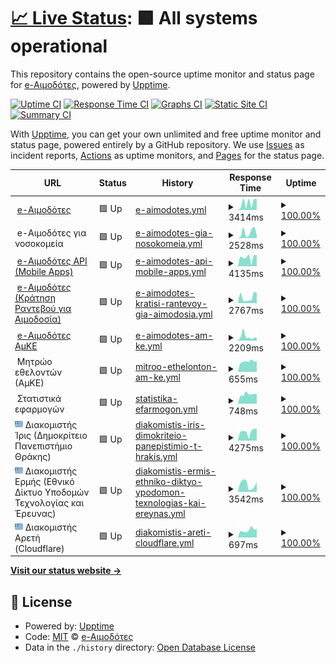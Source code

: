 # [📈 Live Status](https://status.aimodotes.org): <!--live status--> **🟩 All systems operational**

This repository contains the open-source uptime monitor and status page for [e-Αιμοδότες](https://e-aimodotes.gr/), powered by [Upptime](https://github.com/upptime/upptime).

[![Uptime CI](https://github.com/eAimodotes/aimodotes-status/workflows/Uptime%20CI/badge.svg)](https://github.com/eAimodotes/aimodotes-status/actions?query=workflow%3A%22Uptime+CI%22)
[![Response Time CI](https://github.com/eAimodotes/aimodotes-status/workflows/Response%20Time%20CI/badge.svg)](https://github.com/eAimodotes/aimodotes-status/actions?query=workflow%3A%22Response+Time+CI%22)
[![Graphs CI](https://github.com/eAimodotes/aimodotes-status/workflows/Graphs%20CI/badge.svg)](https://github.com/eAimodotes/aimodotes-status/actions?query=workflow%3A%22Graphs+CI%22)
[![Static Site CI](https://github.com/eAimodotes/aimodotes-status/workflows/Static%20Site%20CI/badge.svg)](https://github.com/eAimodotes/aimodotes-status/actions?query=workflow%3A%22Static+Site+CI%22)
[![Summary CI](https://github.com/eAimodotes/aimodotes-status/workflows/Summary%20CI/badge.svg)](https://github.com/eAimodotes/aimodotes-status/actions?query=workflow%3A%22Summary+CI%22)

With [Upptime](https://upptime.js.org), you can get your own unlimited and free uptime monitor and status page, powered entirely by a GitHub repository. We use [Issues](https://github.com/eAimodotes/aimodotes-status/issues) as incident reports, [Actions](https://github.com/eAimodotes/aimodotes-status/actions) as uptime monitors, and [Pages](https://status.aimodotes.org) for the status page.

<!--start: status pages-->
<!-- This summary is generated by Upptime (https://github.com/upptime/upptime) -->
<!-- Do not edit this manually, your changes will be overwritten -->
<!-- prettier-ignore -->
| URL | Status | History | Response Time | Uptime |
| --- | ------ | ------- | ------------- | ------ |
| <img alt="" src="https://icons.duckduckgo.com/ip3/e-aimodotes.gr.ico" height="13"> [e-Αιμοδότες](https://e-aimodotes.gr/) | 🟩 Up | [e-aimodotes.yml](https://github.com/eAimodotes/aimodotes-status/commits/HEAD/history/e-aimodotes.yml) | <details><summary><img alt="Response time graph" src="./graphs/e-aimodotes/response-time-week.png" height="20"> 3414ms</summary><br><a href="https://status.aimodotes.org/history/e-aimodotes"><img alt="Response time 4031" src="https://img.shields.io/endpoint?url=https%3A%2F%2Fraw.githubusercontent.com%2FeAimodotes%2Faimodotes-status%2FHEAD%2Fapi%2Fe-aimodotes%2Fresponse-time.json"></a><br><a href="https://status.aimodotes.org/history/e-aimodotes"><img alt="24-hour response time 5242" src="https://img.shields.io/endpoint?url=https%3A%2F%2Fraw.githubusercontent.com%2FeAimodotes%2Faimodotes-status%2FHEAD%2Fapi%2Fe-aimodotes%2Fresponse-time-day.json"></a><br><a href="https://status.aimodotes.org/history/e-aimodotes"><img alt="7-day response time 3414" src="https://img.shields.io/endpoint?url=https%3A%2F%2Fraw.githubusercontent.com%2FeAimodotes%2Faimodotes-status%2FHEAD%2Fapi%2Fe-aimodotes%2Fresponse-time-week.json"></a><br><a href="https://status.aimodotes.org/history/e-aimodotes"><img alt="30-day response time 3357" src="https://img.shields.io/endpoint?url=https%3A%2F%2Fraw.githubusercontent.com%2FeAimodotes%2Faimodotes-status%2FHEAD%2Fapi%2Fe-aimodotes%2Fresponse-time-month.json"></a><br><a href="https://status.aimodotes.org/history/e-aimodotes"><img alt="1-year response time 4031" src="https://img.shields.io/endpoint?url=https%3A%2F%2Fraw.githubusercontent.com%2FeAimodotes%2Faimodotes-status%2FHEAD%2Fapi%2Fe-aimodotes%2Fresponse-time-year.json"></a></details> | <details><summary><a href="https://status.aimodotes.org/history/e-aimodotes">100.00%</a></summary><a href="https://status.aimodotes.org/history/e-aimodotes"><img alt="All-time uptime 97.74%" src="https://img.shields.io/endpoint?url=https%3A%2F%2Fraw.githubusercontent.com%2FeAimodotes%2Faimodotes-status%2FHEAD%2Fapi%2Fe-aimodotes%2Fuptime.json"></a><br><a href="https://status.aimodotes.org/history/e-aimodotes"><img alt="24-hour uptime 100.00%" src="https://img.shields.io/endpoint?url=https%3A%2F%2Fraw.githubusercontent.com%2FeAimodotes%2Faimodotes-status%2FHEAD%2Fapi%2Fe-aimodotes%2Fuptime-day.json"></a><br><a href="https://status.aimodotes.org/history/e-aimodotes"><img alt="7-day uptime 100.00%" src="https://img.shields.io/endpoint?url=https%3A%2F%2Fraw.githubusercontent.com%2FeAimodotes%2Faimodotes-status%2FHEAD%2Fapi%2Fe-aimodotes%2Fuptime-week.json"></a><br><a href="https://status.aimodotes.org/history/e-aimodotes"><img alt="30-day uptime 91.40%" src="https://img.shields.io/endpoint?url=https%3A%2F%2Fraw.githubusercontent.com%2FeAimodotes%2Faimodotes-status%2FHEAD%2Fapi%2Fe-aimodotes%2Fuptime-month.json"></a><br><a href="https://status.aimodotes.org/history/e-aimodotes"><img alt="1-year uptime 97.74%" src="https://img.shields.io/endpoint?url=https%3A%2F%2Fraw.githubusercontent.com%2FeAimodotes%2Faimodotes-status%2FHEAD%2Fapi%2Fe-aimodotes%2Fuptime-year.json"></a></details>
| <img alt="" src="https://icons.duckduckgo.com/ip3/null.ico" height="13"> e-Αιμοδότες για νοσοκομεία | 🟩 Up | [e-aimodotes-gia-nosokomeia.yml](https://github.com/eAimodotes/aimodotes-status/commits/HEAD/history/e-aimodotes-gia-nosokomeia.yml) | <details><summary><img alt="Response time graph" src="./graphs/e-aimodotes-gia-nosokomeia/response-time-week.png" height="20"> 2528ms</summary><br><a href="https://status.aimodotes.org/history/e-aimodotes-gia-nosokomeia"><img alt="Response time 3681" src="https://img.shields.io/endpoint?url=https%3A%2F%2Fraw.githubusercontent.com%2FeAimodotes%2Faimodotes-status%2FHEAD%2Fapi%2Fe-aimodotes-gia-nosokomeia%2Fresponse-time.json"></a><br><a href="https://status.aimodotes.org/history/e-aimodotes-gia-nosokomeia"><img alt="24-hour response time 1030" src="https://img.shields.io/endpoint?url=https%3A%2F%2Fraw.githubusercontent.com%2FeAimodotes%2Faimodotes-status%2FHEAD%2Fapi%2Fe-aimodotes-gia-nosokomeia%2Fresponse-time-day.json"></a><br><a href="https://status.aimodotes.org/history/e-aimodotes-gia-nosokomeia"><img alt="7-day response time 2528" src="https://img.shields.io/endpoint?url=https%3A%2F%2Fraw.githubusercontent.com%2FeAimodotes%2Faimodotes-status%2FHEAD%2Fapi%2Fe-aimodotes-gia-nosokomeia%2Fresponse-time-week.json"></a><br><a href="https://status.aimodotes.org/history/e-aimodotes-gia-nosokomeia"><img alt="30-day response time 3181" src="https://img.shields.io/endpoint?url=https%3A%2F%2Fraw.githubusercontent.com%2FeAimodotes%2Faimodotes-status%2FHEAD%2Fapi%2Fe-aimodotes-gia-nosokomeia%2Fresponse-time-month.json"></a><br><a href="https://status.aimodotes.org/history/e-aimodotes-gia-nosokomeia"><img alt="1-year response time 3681" src="https://img.shields.io/endpoint?url=https%3A%2F%2Fraw.githubusercontent.com%2FeAimodotes%2Faimodotes-status%2FHEAD%2Fapi%2Fe-aimodotes-gia-nosokomeia%2Fresponse-time-year.json"></a></details> | <details><summary><a href="https://status.aimodotes.org/history/e-aimodotes-gia-nosokomeia">100.00%</a></summary><a href="https://status.aimodotes.org/history/e-aimodotes-gia-nosokomeia"><img alt="All-time uptime 97.74%" src="https://img.shields.io/endpoint?url=https%3A%2F%2Fraw.githubusercontent.com%2FeAimodotes%2Faimodotes-status%2FHEAD%2Fapi%2Fe-aimodotes-gia-nosokomeia%2Fuptime.json"></a><br><a href="https://status.aimodotes.org/history/e-aimodotes-gia-nosokomeia"><img alt="24-hour uptime 100.00%" src="https://img.shields.io/endpoint?url=https%3A%2F%2Fraw.githubusercontent.com%2FeAimodotes%2Faimodotes-status%2FHEAD%2Fapi%2Fe-aimodotes-gia-nosokomeia%2Fuptime-day.json"></a><br><a href="https://status.aimodotes.org/history/e-aimodotes-gia-nosokomeia"><img alt="7-day uptime 100.00%" src="https://img.shields.io/endpoint?url=https%3A%2F%2Fraw.githubusercontent.com%2FeAimodotes%2Faimodotes-status%2FHEAD%2Fapi%2Fe-aimodotes-gia-nosokomeia%2Fuptime-week.json"></a><br><a href="https://status.aimodotes.org/history/e-aimodotes-gia-nosokomeia"><img alt="30-day uptime 91.40%" src="https://img.shields.io/endpoint?url=https%3A%2F%2Fraw.githubusercontent.com%2FeAimodotes%2Faimodotes-status%2FHEAD%2Fapi%2Fe-aimodotes-gia-nosokomeia%2Fuptime-month.json"></a><br><a href="https://status.aimodotes.org/history/e-aimodotes-gia-nosokomeia"><img alt="1-year uptime 97.74%" src="https://img.shields.io/endpoint?url=https%3A%2F%2Fraw.githubusercontent.com%2FeAimodotes%2Faimodotes-status%2FHEAD%2Fapi%2Fe-aimodotes-gia-nosokomeia%2Fuptime-year.json"></a></details>
| <img alt="" src="https://icons.duckduckgo.com/ip3/api.e-aimodotes.gr.ico" height="13"> [e-Αιμοδότες API (Mobile Apps)](https://api.e-aimodotes.gr/metrics/uptime/) | 🟩 Up | [e-aimodotes-api-mobile-apps.yml](https://github.com/eAimodotes/aimodotes-status/commits/HEAD/history/e-aimodotes-api-mobile-apps.yml) | <details><summary><img alt="Response time graph" src="./graphs/e-aimodotes-api-mobile-apps/response-time-week.png" height="20"> 4135ms</summary><br><a href="https://status.aimodotes.org/history/e-aimodotes-api-mobile-apps"><img alt="Response time 3589" src="https://img.shields.io/endpoint?url=https%3A%2F%2Fraw.githubusercontent.com%2FeAimodotes%2Faimodotes-status%2FHEAD%2Fapi%2Fe-aimodotes-api-mobile-apps%2Fresponse-time.json"></a><br><a href="https://status.aimodotes.org/history/e-aimodotes-api-mobile-apps"><img alt="24-hour response time 5070" src="https://img.shields.io/endpoint?url=https%3A%2F%2Fraw.githubusercontent.com%2FeAimodotes%2Faimodotes-status%2FHEAD%2Fapi%2Fe-aimodotes-api-mobile-apps%2Fresponse-time-day.json"></a><br><a href="https://status.aimodotes.org/history/e-aimodotes-api-mobile-apps"><img alt="7-day response time 4135" src="https://img.shields.io/endpoint?url=https%3A%2F%2Fraw.githubusercontent.com%2FeAimodotes%2Faimodotes-status%2FHEAD%2Fapi%2Fe-aimodotes-api-mobile-apps%2Fresponse-time-week.json"></a><br><a href="https://status.aimodotes.org/history/e-aimodotes-api-mobile-apps"><img alt="30-day response time 3866" src="https://img.shields.io/endpoint?url=https%3A%2F%2Fraw.githubusercontent.com%2FeAimodotes%2Faimodotes-status%2FHEAD%2Fapi%2Fe-aimodotes-api-mobile-apps%2Fresponse-time-month.json"></a><br><a href="https://status.aimodotes.org/history/e-aimodotes-api-mobile-apps"><img alt="1-year response time 3589" src="https://img.shields.io/endpoint?url=https%3A%2F%2Fraw.githubusercontent.com%2FeAimodotes%2Faimodotes-status%2FHEAD%2Fapi%2Fe-aimodotes-api-mobile-apps%2Fresponse-time-year.json"></a></details> | <details><summary><a href="https://status.aimodotes.org/history/e-aimodotes-api-mobile-apps">100.00%</a></summary><a href="https://status.aimodotes.org/history/e-aimodotes-api-mobile-apps"><img alt="All-time uptime 97.74%" src="https://img.shields.io/endpoint?url=https%3A%2F%2Fraw.githubusercontent.com%2FeAimodotes%2Faimodotes-status%2FHEAD%2Fapi%2Fe-aimodotes-api-mobile-apps%2Fuptime.json"></a><br><a href="https://status.aimodotes.org/history/e-aimodotes-api-mobile-apps"><img alt="24-hour uptime 100.00%" src="https://img.shields.io/endpoint?url=https%3A%2F%2Fraw.githubusercontent.com%2FeAimodotes%2Faimodotes-status%2FHEAD%2Fapi%2Fe-aimodotes-api-mobile-apps%2Fuptime-day.json"></a><br><a href="https://status.aimodotes.org/history/e-aimodotes-api-mobile-apps"><img alt="7-day uptime 100.00%" src="https://img.shields.io/endpoint?url=https%3A%2F%2Fraw.githubusercontent.com%2FeAimodotes%2Faimodotes-status%2FHEAD%2Fapi%2Fe-aimodotes-api-mobile-apps%2Fuptime-week.json"></a><br><a href="https://status.aimodotes.org/history/e-aimodotes-api-mobile-apps"><img alt="30-day uptime 91.40%" src="https://img.shields.io/endpoint?url=https%3A%2F%2Fraw.githubusercontent.com%2FeAimodotes%2Faimodotes-status%2FHEAD%2Fapi%2Fe-aimodotes-api-mobile-apps%2Fuptime-month.json"></a><br><a href="https://status.aimodotes.org/history/e-aimodotes-api-mobile-apps"><img alt="1-year uptime 97.74%" src="https://img.shields.io/endpoint?url=https%3A%2F%2Fraw.githubusercontent.com%2FeAimodotes%2Faimodotes-status%2FHEAD%2Fapi%2Fe-aimodotes-api-mobile-apps%2Fuptime-year.json"></a></details>
| <img alt="" src="https://icons.duckduckgo.com/ip3/bookings.e-aimodotes.gr.ico" height="13"> [e-Αιμοδότες (Κράτηση Ραντεβού για Αιμοδοσία)](https://bookings.e-aimodotes.gr/) | 🟩 Up | [e-aimodotes-kratisi-rantevoy-gia-aimodosia.yml](https://github.com/eAimodotes/aimodotes-status/commits/HEAD/history/e-aimodotes-kratisi-rantevoy-gia-aimodosia.yml) | <details><summary><img alt="Response time graph" src="./graphs/e-aimodotes-kratisi-rantevoy-gia-aimodosia/response-time-week.png" height="20"> 2767ms</summary><br><a href="https://status.aimodotes.org/history/e-aimodotes-kratisi-rantevoy-gia-aimodosia"><img alt="Response time 3852" src="https://img.shields.io/endpoint?url=https%3A%2F%2Fraw.githubusercontent.com%2FeAimodotes%2Faimodotes-status%2FHEAD%2Fapi%2Fe-aimodotes-kratisi-rantevoy-gia-aimodosia%2Fresponse-time.json"></a><br><a href="https://status.aimodotes.org/history/e-aimodotes-kratisi-rantevoy-gia-aimodosia"><img alt="24-hour response time 4732" src="https://img.shields.io/endpoint?url=https%3A%2F%2Fraw.githubusercontent.com%2FeAimodotes%2Faimodotes-status%2FHEAD%2Fapi%2Fe-aimodotes-kratisi-rantevoy-gia-aimodosia%2Fresponse-time-day.json"></a><br><a href="https://status.aimodotes.org/history/e-aimodotes-kratisi-rantevoy-gia-aimodosia"><img alt="7-day response time 2767" src="https://img.shields.io/endpoint?url=https%3A%2F%2Fraw.githubusercontent.com%2FeAimodotes%2Faimodotes-status%2FHEAD%2Fapi%2Fe-aimodotes-kratisi-rantevoy-gia-aimodosia%2Fresponse-time-week.json"></a><br><a href="https://status.aimodotes.org/history/e-aimodotes-kratisi-rantevoy-gia-aimodosia"><img alt="30-day response time 3322" src="https://img.shields.io/endpoint?url=https%3A%2F%2Fraw.githubusercontent.com%2FeAimodotes%2Faimodotes-status%2FHEAD%2Fapi%2Fe-aimodotes-kratisi-rantevoy-gia-aimodosia%2Fresponse-time-month.json"></a><br><a href="https://status.aimodotes.org/history/e-aimodotes-kratisi-rantevoy-gia-aimodosia"><img alt="1-year response time 3852" src="https://img.shields.io/endpoint?url=https%3A%2F%2Fraw.githubusercontent.com%2FeAimodotes%2Faimodotes-status%2FHEAD%2Fapi%2Fe-aimodotes-kratisi-rantevoy-gia-aimodosia%2Fresponse-time-year.json"></a></details> | <details><summary><a href="https://status.aimodotes.org/history/e-aimodotes-kratisi-rantevoy-gia-aimodosia">100.00%</a></summary><a href="https://status.aimodotes.org/history/e-aimodotes-kratisi-rantevoy-gia-aimodosia"><img alt="All-time uptime 91.51%" src="https://img.shields.io/endpoint?url=https%3A%2F%2Fraw.githubusercontent.com%2FeAimodotes%2Faimodotes-status%2FHEAD%2Fapi%2Fe-aimodotes-kratisi-rantevoy-gia-aimodosia%2Fuptime.json"></a><br><a href="https://status.aimodotes.org/history/e-aimodotes-kratisi-rantevoy-gia-aimodosia"><img alt="24-hour uptime 100.00%" src="https://img.shields.io/endpoint?url=https%3A%2F%2Fraw.githubusercontent.com%2FeAimodotes%2Faimodotes-status%2FHEAD%2Fapi%2Fe-aimodotes-kratisi-rantevoy-gia-aimodosia%2Fuptime-day.json"></a><br><a href="https://status.aimodotes.org/history/e-aimodotes-kratisi-rantevoy-gia-aimodosia"><img alt="7-day uptime 100.00%" src="https://img.shields.io/endpoint?url=https%3A%2F%2Fraw.githubusercontent.com%2FeAimodotes%2Faimodotes-status%2FHEAD%2Fapi%2Fe-aimodotes-kratisi-rantevoy-gia-aimodosia%2Fuptime-week.json"></a><br><a href="https://status.aimodotes.org/history/e-aimodotes-kratisi-rantevoy-gia-aimodosia"><img alt="30-day uptime 67.73%" src="https://img.shields.io/endpoint?url=https%3A%2F%2Fraw.githubusercontent.com%2FeAimodotes%2Faimodotes-status%2FHEAD%2Fapi%2Fe-aimodotes-kratisi-rantevoy-gia-aimodosia%2Fuptime-month.json"></a><br><a href="https://status.aimodotes.org/history/e-aimodotes-kratisi-rantevoy-gia-aimodosia"><img alt="1-year uptime 91.51%" src="https://img.shields.io/endpoint?url=https%3A%2F%2Fraw.githubusercontent.com%2FeAimodotes%2Faimodotes-status%2FHEAD%2Fapi%2Fe-aimodotes-kratisi-rantevoy-gia-aimodosia%2Fuptime-year.json"></a></details>
| <img alt="" src="https://icons.duckduckgo.com/ip3/aimodotes.org.ico" height="13"> [e-Αιμοδότες ΑμΚΕ](https://aimodotes.org/) | 🟩 Up | [e-aimodotes-am-ke.yml](https://github.com/eAimodotes/aimodotes-status/commits/HEAD/history/e-aimodotes-am-ke.yml) | <details><summary><img alt="Response time graph" src="./graphs/e-aimodotes-am-ke/response-time-week.png" height="20"> 2209ms</summary><br><a href="https://status.aimodotes.org/history/e-aimodotes-am-ke"><img alt="Response time 1488" src="https://img.shields.io/endpoint?url=https%3A%2F%2Fraw.githubusercontent.com%2FeAimodotes%2Faimodotes-status%2FHEAD%2Fapi%2Fe-aimodotes-am-ke%2Fresponse-time.json"></a><br><a href="https://status.aimodotes.org/history/e-aimodotes-am-ke"><img alt="24-hour response time 1644" src="https://img.shields.io/endpoint?url=https%3A%2F%2Fraw.githubusercontent.com%2FeAimodotes%2Faimodotes-status%2FHEAD%2Fapi%2Fe-aimodotes-am-ke%2Fresponse-time-day.json"></a><br><a href="https://status.aimodotes.org/history/e-aimodotes-am-ke"><img alt="7-day response time 2209" src="https://img.shields.io/endpoint?url=https%3A%2F%2Fraw.githubusercontent.com%2FeAimodotes%2Faimodotes-status%2FHEAD%2Fapi%2Fe-aimodotes-am-ke%2Fresponse-time-week.json"></a><br><a href="https://status.aimodotes.org/history/e-aimodotes-am-ke"><img alt="30-day response time 1685" src="https://img.shields.io/endpoint?url=https%3A%2F%2Fraw.githubusercontent.com%2FeAimodotes%2Faimodotes-status%2FHEAD%2Fapi%2Fe-aimodotes-am-ke%2Fresponse-time-month.json"></a><br><a href="https://status.aimodotes.org/history/e-aimodotes-am-ke"><img alt="1-year response time 1488" src="https://img.shields.io/endpoint?url=https%3A%2F%2Fraw.githubusercontent.com%2FeAimodotes%2Faimodotes-status%2FHEAD%2Fapi%2Fe-aimodotes-am-ke%2Fresponse-time-year.json"></a></details> | <details><summary><a href="https://status.aimodotes.org/history/e-aimodotes-am-ke">100.00%</a></summary><a href="https://status.aimodotes.org/history/e-aimodotes-am-ke"><img alt="All-time uptime 100.00%" src="https://img.shields.io/endpoint?url=https%3A%2F%2Fraw.githubusercontent.com%2FeAimodotes%2Faimodotes-status%2FHEAD%2Fapi%2Fe-aimodotes-am-ke%2Fuptime.json"></a><br><a href="https://status.aimodotes.org/history/e-aimodotes-am-ke"><img alt="24-hour uptime 100.00%" src="https://img.shields.io/endpoint?url=https%3A%2F%2Fraw.githubusercontent.com%2FeAimodotes%2Faimodotes-status%2FHEAD%2Fapi%2Fe-aimodotes-am-ke%2Fuptime-day.json"></a><br><a href="https://status.aimodotes.org/history/e-aimodotes-am-ke"><img alt="7-day uptime 100.00%" src="https://img.shields.io/endpoint?url=https%3A%2F%2Fraw.githubusercontent.com%2FeAimodotes%2Faimodotes-status%2FHEAD%2Fapi%2Fe-aimodotes-am-ke%2Fuptime-week.json"></a><br><a href="https://status.aimodotes.org/history/e-aimodotes-am-ke"><img alt="30-day uptime 100.00%" src="https://img.shields.io/endpoint?url=https%3A%2F%2Fraw.githubusercontent.com%2FeAimodotes%2Faimodotes-status%2FHEAD%2Fapi%2Fe-aimodotes-am-ke%2Fuptime-month.json"></a><br><a href="https://status.aimodotes.org/history/e-aimodotes-am-ke"><img alt="1-year uptime 100.00%" src="https://img.shields.io/endpoint?url=https%3A%2F%2Fraw.githubusercontent.com%2FeAimodotes%2Faimodotes-status%2FHEAD%2Fapi%2Fe-aimodotes-am-ke%2Fuptime-year.json"></a></details>
| <img alt="" src="https://icons.duckduckgo.com/ip3/null.ico" height="13"> Μητρώο εθελοντών (ΑμΚΕ) | 🟩 Up | [mitroo-ethelonton-am-ke.yml](https://github.com/eAimodotes/aimodotes-status/commits/HEAD/history/mitroo-ethelonton-am-ke.yml) | <details><summary><img alt="Response time graph" src="./graphs/mitroo-ethelonton-am-ke/response-time-week.png" height="20"> 655ms</summary><br><a href="https://status.aimodotes.org/history/mitroo-ethelonton-am-ke"><img alt="Response time 685" src="https://img.shields.io/endpoint?url=https%3A%2F%2Fraw.githubusercontent.com%2FeAimodotes%2Faimodotes-status%2FHEAD%2Fapi%2Fmitroo-ethelonton-am-ke%2Fresponse-time.json"></a><br><a href="https://status.aimodotes.org/history/mitroo-ethelonton-am-ke"><img alt="24-hour response time 662" src="https://img.shields.io/endpoint?url=https%3A%2F%2Fraw.githubusercontent.com%2FeAimodotes%2Faimodotes-status%2FHEAD%2Fapi%2Fmitroo-ethelonton-am-ke%2Fresponse-time-day.json"></a><br><a href="https://status.aimodotes.org/history/mitroo-ethelonton-am-ke"><img alt="7-day response time 655" src="https://img.shields.io/endpoint?url=https%3A%2F%2Fraw.githubusercontent.com%2FeAimodotes%2Faimodotes-status%2FHEAD%2Fapi%2Fmitroo-ethelonton-am-ke%2Fresponse-time-week.json"></a><br><a href="https://status.aimodotes.org/history/mitroo-ethelonton-am-ke"><img alt="30-day response time 634" src="https://img.shields.io/endpoint?url=https%3A%2F%2Fraw.githubusercontent.com%2FeAimodotes%2Faimodotes-status%2FHEAD%2Fapi%2Fmitroo-ethelonton-am-ke%2Fresponse-time-month.json"></a><br><a href="https://status.aimodotes.org/history/mitroo-ethelonton-am-ke"><img alt="1-year response time 685" src="https://img.shields.io/endpoint?url=https%3A%2F%2Fraw.githubusercontent.com%2FeAimodotes%2Faimodotes-status%2FHEAD%2Fapi%2Fmitroo-ethelonton-am-ke%2Fresponse-time-year.json"></a></details> | <details><summary><a href="https://status.aimodotes.org/history/mitroo-ethelonton-am-ke">100.00%</a></summary><a href="https://status.aimodotes.org/history/mitroo-ethelonton-am-ke"><img alt="All-time uptime 100.00%" src="https://img.shields.io/endpoint?url=https%3A%2F%2Fraw.githubusercontent.com%2FeAimodotes%2Faimodotes-status%2FHEAD%2Fapi%2Fmitroo-ethelonton-am-ke%2Fuptime.json"></a><br><a href="https://status.aimodotes.org/history/mitroo-ethelonton-am-ke"><img alt="24-hour uptime 100.00%" src="https://img.shields.io/endpoint?url=https%3A%2F%2Fraw.githubusercontent.com%2FeAimodotes%2Faimodotes-status%2FHEAD%2Fapi%2Fmitroo-ethelonton-am-ke%2Fuptime-day.json"></a><br><a href="https://status.aimodotes.org/history/mitroo-ethelonton-am-ke"><img alt="7-day uptime 100.00%" src="https://img.shields.io/endpoint?url=https%3A%2F%2Fraw.githubusercontent.com%2FeAimodotes%2Faimodotes-status%2FHEAD%2Fapi%2Fmitroo-ethelonton-am-ke%2Fuptime-week.json"></a><br><a href="https://status.aimodotes.org/history/mitroo-ethelonton-am-ke"><img alt="30-day uptime 100.00%" src="https://img.shields.io/endpoint?url=https%3A%2F%2Fraw.githubusercontent.com%2FeAimodotes%2Faimodotes-status%2FHEAD%2Fapi%2Fmitroo-ethelonton-am-ke%2Fuptime-month.json"></a><br><a href="https://status.aimodotes.org/history/mitroo-ethelonton-am-ke"><img alt="1-year uptime 100.00%" src="https://img.shields.io/endpoint?url=https%3A%2F%2Fraw.githubusercontent.com%2FeAimodotes%2Faimodotes-status%2FHEAD%2Fapi%2Fmitroo-ethelonton-am-ke%2Fuptime-year.json"></a></details>
| <img alt="" src="https://icons.duckduckgo.com/ip3/null.ico" height="13"> Στατιστικά εφαρμογών | 🟩 Up | [statistika-efarmogon.yml](https://github.com/eAimodotes/aimodotes-status/commits/HEAD/history/statistika-efarmogon.yml) | <details><summary><img alt="Response time graph" src="./graphs/statistika-efarmogon/response-time-week.png" height="20"> 748ms</summary><br><a href="https://status.aimodotes.org/history/statistika-efarmogon"><img alt="Response time 836" src="https://img.shields.io/endpoint?url=https%3A%2F%2Fraw.githubusercontent.com%2FeAimodotes%2Faimodotes-status%2FHEAD%2Fapi%2Fstatistika-efarmogon%2Fresponse-time.json"></a><br><a href="https://status.aimodotes.org/history/statistika-efarmogon"><img alt="24-hour response time 783" src="https://img.shields.io/endpoint?url=https%3A%2F%2Fraw.githubusercontent.com%2FeAimodotes%2Faimodotes-status%2FHEAD%2Fapi%2Fstatistika-efarmogon%2Fresponse-time-day.json"></a><br><a href="https://status.aimodotes.org/history/statistika-efarmogon"><img alt="7-day response time 748" src="https://img.shields.io/endpoint?url=https%3A%2F%2Fraw.githubusercontent.com%2FeAimodotes%2Faimodotes-status%2FHEAD%2Fapi%2Fstatistika-efarmogon%2Fresponse-time-week.json"></a><br><a href="https://status.aimodotes.org/history/statistika-efarmogon"><img alt="30-day response time 729" src="https://img.shields.io/endpoint?url=https%3A%2F%2Fraw.githubusercontent.com%2FeAimodotes%2Faimodotes-status%2FHEAD%2Fapi%2Fstatistika-efarmogon%2Fresponse-time-month.json"></a><br><a href="https://status.aimodotes.org/history/statistika-efarmogon"><img alt="1-year response time 836" src="https://img.shields.io/endpoint?url=https%3A%2F%2Fraw.githubusercontent.com%2FeAimodotes%2Faimodotes-status%2FHEAD%2Fapi%2Fstatistika-efarmogon%2Fresponse-time-year.json"></a></details> | <details><summary><a href="https://status.aimodotes.org/history/statistika-efarmogon">100.00%</a></summary><a href="https://status.aimodotes.org/history/statistika-efarmogon"><img alt="All-time uptime 100.00%" src="https://img.shields.io/endpoint?url=https%3A%2F%2Fraw.githubusercontent.com%2FeAimodotes%2Faimodotes-status%2FHEAD%2Fapi%2Fstatistika-efarmogon%2Fuptime.json"></a><br><a href="https://status.aimodotes.org/history/statistika-efarmogon"><img alt="24-hour uptime 100.00%" src="https://img.shields.io/endpoint?url=https%3A%2F%2Fraw.githubusercontent.com%2FeAimodotes%2Faimodotes-status%2FHEAD%2Fapi%2Fstatistika-efarmogon%2Fuptime-day.json"></a><br><a href="https://status.aimodotes.org/history/statistika-efarmogon"><img alt="7-day uptime 100.00%" src="https://img.shields.io/endpoint?url=https%3A%2F%2Fraw.githubusercontent.com%2FeAimodotes%2Faimodotes-status%2FHEAD%2Fapi%2Fstatistika-efarmogon%2Fuptime-week.json"></a><br><a href="https://status.aimodotes.org/history/statistika-efarmogon"><img alt="30-day uptime 100.00%" src="https://img.shields.io/endpoint?url=https%3A%2F%2Fraw.githubusercontent.com%2FeAimodotes%2Faimodotes-status%2FHEAD%2Fapi%2Fstatistika-efarmogon%2Fuptime-month.json"></a><br><a href="https://status.aimodotes.org/history/statistika-efarmogon"><img alt="1-year uptime 100.00%" src="https://img.shields.io/endpoint?url=https%3A%2F%2Fraw.githubusercontent.com%2FeAimodotes%2Faimodotes-status%2FHEAD%2Fapi%2Fstatistika-efarmogon%2Fuptime-year.json"></a></details>
| <img alt="" src="https://raw.githubusercontent.com/kreativekorp/vexillo/master/artwork/vexillo/pvb160/gr.png" height="13"> Διακομιστής Ίρις (Δημοκρίτειο Πανεπιστήμιο Θράκης) | 🟩 Up | [diakomistis-iris-dimokriteio-panepistimio-t-hrakis.yml](https://github.com/eAimodotes/aimodotes-status/commits/HEAD/history/diakomistis-iris-dimokriteio-panepistimio-t-hrakis.yml) | <details><summary><img alt="Response time graph" src="./graphs/diakomistis-iris-dimokriteio-panepistimio-t-hrakis/response-time-week.png" height="20"> 4275ms</summary><br><a href="https://status.aimodotes.org/history/diakomistis-iris-dimokriteio-panepistimio-t-hrakis"><img alt="Response time 4013" src="https://img.shields.io/endpoint?url=https%3A%2F%2Fraw.githubusercontent.com%2FeAimodotes%2Faimodotes-status%2FHEAD%2Fapi%2Fdiakomistis-iris-dimokriteio-panepistimio-t-hrakis%2Fresponse-time.json"></a><br><a href="https://status.aimodotes.org/history/diakomistis-iris-dimokriteio-panepistimio-t-hrakis"><img alt="24-hour response time 5536" src="https://img.shields.io/endpoint?url=https%3A%2F%2Fraw.githubusercontent.com%2FeAimodotes%2Faimodotes-status%2FHEAD%2Fapi%2Fdiakomistis-iris-dimokriteio-panepistimio-t-hrakis%2Fresponse-time-day.json"></a><br><a href="https://status.aimodotes.org/history/diakomistis-iris-dimokriteio-panepistimio-t-hrakis"><img alt="7-day response time 4275" src="https://img.shields.io/endpoint?url=https%3A%2F%2Fraw.githubusercontent.com%2FeAimodotes%2Faimodotes-status%2FHEAD%2Fapi%2Fdiakomistis-iris-dimokriteio-panepistimio-t-hrakis%2Fresponse-time-week.json"></a><br><a href="https://status.aimodotes.org/history/diakomistis-iris-dimokriteio-panepistimio-t-hrakis"><img alt="30-day response time 4218" src="https://img.shields.io/endpoint?url=https%3A%2F%2Fraw.githubusercontent.com%2FeAimodotes%2Faimodotes-status%2FHEAD%2Fapi%2Fdiakomistis-iris-dimokriteio-panepistimio-t-hrakis%2Fresponse-time-month.json"></a><br><a href="https://status.aimodotes.org/history/diakomistis-iris-dimokriteio-panepistimio-t-hrakis"><img alt="1-year response time 4013" src="https://img.shields.io/endpoint?url=https%3A%2F%2Fraw.githubusercontent.com%2FeAimodotes%2Faimodotes-status%2FHEAD%2Fapi%2Fdiakomistis-iris-dimokriteio-panepistimio-t-hrakis%2Fresponse-time-year.json"></a></details> | <details><summary><a href="https://status.aimodotes.org/history/diakomistis-iris-dimokriteio-panepistimio-t-hrakis">100.00%</a></summary><a href="https://status.aimodotes.org/history/diakomistis-iris-dimokriteio-panepistimio-t-hrakis"><img alt="All-time uptime 91.51%" src="https://img.shields.io/endpoint?url=https%3A%2F%2Fraw.githubusercontent.com%2FeAimodotes%2Faimodotes-status%2FHEAD%2Fapi%2Fdiakomistis-iris-dimokriteio-panepistimio-t-hrakis%2Fuptime.json"></a><br><a href="https://status.aimodotes.org/history/diakomistis-iris-dimokriteio-panepistimio-t-hrakis"><img alt="24-hour uptime 100.00%" src="https://img.shields.io/endpoint?url=https%3A%2F%2Fraw.githubusercontent.com%2FeAimodotes%2Faimodotes-status%2FHEAD%2Fapi%2Fdiakomistis-iris-dimokriteio-panepistimio-t-hrakis%2Fuptime-day.json"></a><br><a href="https://status.aimodotes.org/history/diakomistis-iris-dimokriteio-panepistimio-t-hrakis"><img alt="7-day uptime 100.00%" src="https://img.shields.io/endpoint?url=https%3A%2F%2Fraw.githubusercontent.com%2FeAimodotes%2Faimodotes-status%2FHEAD%2Fapi%2Fdiakomistis-iris-dimokriteio-panepistimio-t-hrakis%2Fuptime-week.json"></a><br><a href="https://status.aimodotes.org/history/diakomistis-iris-dimokriteio-panepistimio-t-hrakis"><img alt="30-day uptime 67.72%" src="https://img.shields.io/endpoint?url=https%3A%2F%2Fraw.githubusercontent.com%2FeAimodotes%2Faimodotes-status%2FHEAD%2Fapi%2Fdiakomistis-iris-dimokriteio-panepistimio-t-hrakis%2Fuptime-month.json"></a><br><a href="https://status.aimodotes.org/history/diakomistis-iris-dimokriteio-panepistimio-t-hrakis"><img alt="1-year uptime 91.51%" src="https://img.shields.io/endpoint?url=https%3A%2F%2Fraw.githubusercontent.com%2FeAimodotes%2Faimodotes-status%2FHEAD%2Fapi%2Fdiakomistis-iris-dimokriteio-panepistimio-t-hrakis%2Fuptime-year.json"></a></details>
| <img alt="" src="https://raw.githubusercontent.com/kreativekorp/vexillo/master/artwork/vexillo/pvb160/gr.png" height="13"> Διακομιστής Ερμής (Εθνικό Δίκτυο Υποδομών Τεχνολογίας και Έρευνας) | 🟩 Up | [diakomistis-ermis-ethniko-diktyo-ypodomon-texnologias-kai-ereynas.yml](https://github.com/eAimodotes/aimodotes-status/commits/HEAD/history/diakomistis-ermis-ethniko-diktyo-ypodomon-texnologias-kai-ereynas.yml) | <details><summary><img alt="Response time graph" src="./graphs/diakomistis-ermis-ethniko-diktyo-ypodomon-texnologias-kai-ereynas/response-time-week.png" height="20"> 3542ms</summary><br><a href="https://status.aimodotes.org/history/diakomistis-ermis-ethniko-diktyo-ypodomon-texnologias-kai-ereynas"><img alt="Response time 4239" src="https://img.shields.io/endpoint?url=https%3A%2F%2Fraw.githubusercontent.com%2FeAimodotes%2Faimodotes-status%2FHEAD%2Fapi%2Fdiakomistis-ermis-ethniko-diktyo-ypodomon-texnologias-kai-ereynas%2Fresponse-time.json"></a><br><a href="https://status.aimodotes.org/history/diakomistis-ermis-ethniko-diktyo-ypodomon-texnologias-kai-ereynas"><img alt="24-hour response time 4716" src="https://img.shields.io/endpoint?url=https%3A%2F%2Fraw.githubusercontent.com%2FeAimodotes%2Faimodotes-status%2FHEAD%2Fapi%2Fdiakomistis-ermis-ethniko-diktyo-ypodomon-texnologias-kai-ereynas%2Fresponse-time-day.json"></a><br><a href="https://status.aimodotes.org/history/diakomistis-ermis-ethniko-diktyo-ypodomon-texnologias-kai-ereynas"><img alt="7-day response time 3542" src="https://img.shields.io/endpoint?url=https%3A%2F%2Fraw.githubusercontent.com%2FeAimodotes%2Faimodotes-status%2FHEAD%2Fapi%2Fdiakomistis-ermis-ethniko-diktyo-ypodomon-texnologias-kai-ereynas%2Fresponse-time-week.json"></a><br><a href="https://status.aimodotes.org/history/diakomistis-ermis-ethniko-diktyo-ypodomon-texnologias-kai-ereynas"><img alt="30-day response time 4251" src="https://img.shields.io/endpoint?url=https%3A%2F%2Fraw.githubusercontent.com%2FeAimodotes%2Faimodotes-status%2FHEAD%2Fapi%2Fdiakomistis-ermis-ethniko-diktyo-ypodomon-texnologias-kai-ereynas%2Fresponse-time-month.json"></a><br><a href="https://status.aimodotes.org/history/diakomistis-ermis-ethniko-diktyo-ypodomon-texnologias-kai-ereynas"><img alt="1-year response time 4239" src="https://img.shields.io/endpoint?url=https%3A%2F%2Fraw.githubusercontent.com%2FeAimodotes%2Faimodotes-status%2FHEAD%2Fapi%2Fdiakomistis-ermis-ethniko-diktyo-ypodomon-texnologias-kai-ereynas%2Fresponse-time-year.json"></a></details> | <details><summary><a href="https://status.aimodotes.org/history/diakomistis-ermis-ethniko-diktyo-ypodomon-texnologias-kai-ereynas">100.00%</a></summary><a href="https://status.aimodotes.org/history/diakomistis-ermis-ethniko-diktyo-ypodomon-texnologias-kai-ereynas"><img alt="All-time uptime 100.00%" src="https://img.shields.io/endpoint?url=https%3A%2F%2Fraw.githubusercontent.com%2FeAimodotes%2Faimodotes-status%2FHEAD%2Fapi%2Fdiakomistis-ermis-ethniko-diktyo-ypodomon-texnologias-kai-ereynas%2Fuptime.json"></a><br><a href="https://status.aimodotes.org/history/diakomistis-ermis-ethniko-diktyo-ypodomon-texnologias-kai-ereynas"><img alt="24-hour uptime 100.00%" src="https://img.shields.io/endpoint?url=https%3A%2F%2Fraw.githubusercontent.com%2FeAimodotes%2Faimodotes-status%2FHEAD%2Fapi%2Fdiakomistis-ermis-ethniko-diktyo-ypodomon-texnologias-kai-ereynas%2Fuptime-day.json"></a><br><a href="https://status.aimodotes.org/history/diakomistis-ermis-ethniko-diktyo-ypodomon-texnologias-kai-ereynas"><img alt="7-day uptime 100.00%" src="https://img.shields.io/endpoint?url=https%3A%2F%2Fraw.githubusercontent.com%2FeAimodotes%2Faimodotes-status%2FHEAD%2Fapi%2Fdiakomistis-ermis-ethniko-diktyo-ypodomon-texnologias-kai-ereynas%2Fuptime-week.json"></a><br><a href="https://status.aimodotes.org/history/diakomistis-ermis-ethniko-diktyo-ypodomon-texnologias-kai-ereynas"><img alt="30-day uptime 100.00%" src="https://img.shields.io/endpoint?url=https%3A%2F%2Fraw.githubusercontent.com%2FeAimodotes%2Faimodotes-status%2FHEAD%2Fapi%2Fdiakomistis-ermis-ethniko-diktyo-ypodomon-texnologias-kai-ereynas%2Fuptime-month.json"></a><br><a href="https://status.aimodotes.org/history/diakomistis-ermis-ethniko-diktyo-ypodomon-texnologias-kai-ereynas"><img alt="1-year uptime 100.00%" src="https://img.shields.io/endpoint?url=https%3A%2F%2Fraw.githubusercontent.com%2FeAimodotes%2Faimodotes-status%2FHEAD%2Fapi%2Fdiakomistis-ermis-ethniko-diktyo-ypodomon-texnologias-kai-ereynas%2Fuptime-year.json"></a></details>
| <img alt="" src="https://raw.githubusercontent.com/kreativekorp/vexillo/master/artwork/vexillo/pvb160/gr.png" height="13"> Διακομιστής Αρετή (Cloudflare) | 🟩 Up | [diakomistis-areti-cloudflare.yml](https://github.com/eAimodotes/aimodotes-status/commits/HEAD/history/diakomistis-areti-cloudflare.yml) | <details><summary><img alt="Response time graph" src="./graphs/diakomistis-areti-cloudflare/response-time-week.png" height="20"> 697ms</summary><br><a href="https://status.aimodotes.org/history/diakomistis-areti-cloudflare"><img alt="Response time 746" src="https://img.shields.io/endpoint?url=https%3A%2F%2Fraw.githubusercontent.com%2FeAimodotes%2Faimodotes-status%2FHEAD%2Fapi%2Fdiakomistis-areti-cloudflare%2Fresponse-time.json"></a><br><a href="https://status.aimodotes.org/history/diakomistis-areti-cloudflare"><img alt="24-hour response time 795" src="https://img.shields.io/endpoint?url=https%3A%2F%2Fraw.githubusercontent.com%2FeAimodotes%2Faimodotes-status%2FHEAD%2Fapi%2Fdiakomistis-areti-cloudflare%2Fresponse-time-day.json"></a><br><a href="https://status.aimodotes.org/history/diakomistis-areti-cloudflare"><img alt="7-day response time 697" src="https://img.shields.io/endpoint?url=https%3A%2F%2Fraw.githubusercontent.com%2FeAimodotes%2Faimodotes-status%2FHEAD%2Fapi%2Fdiakomistis-areti-cloudflare%2Fresponse-time-week.json"></a><br><a href="https://status.aimodotes.org/history/diakomistis-areti-cloudflare"><img alt="30-day response time 702" src="https://img.shields.io/endpoint?url=https%3A%2F%2Fraw.githubusercontent.com%2FeAimodotes%2Faimodotes-status%2FHEAD%2Fapi%2Fdiakomistis-areti-cloudflare%2Fresponse-time-month.json"></a><br><a href="https://status.aimodotes.org/history/diakomistis-areti-cloudflare"><img alt="1-year response time 746" src="https://img.shields.io/endpoint?url=https%3A%2F%2Fraw.githubusercontent.com%2FeAimodotes%2Faimodotes-status%2FHEAD%2Fapi%2Fdiakomistis-areti-cloudflare%2Fresponse-time-year.json"></a></details> | <details><summary><a href="https://status.aimodotes.org/history/diakomistis-areti-cloudflare">100.00%</a></summary><a href="https://status.aimodotes.org/history/diakomistis-areti-cloudflare"><img alt="All-time uptime 99.85%" src="https://img.shields.io/endpoint?url=https%3A%2F%2Fraw.githubusercontent.com%2FeAimodotes%2Faimodotes-status%2FHEAD%2Fapi%2Fdiakomistis-areti-cloudflare%2Fuptime.json"></a><br><a href="https://status.aimodotes.org/history/diakomistis-areti-cloudflare"><img alt="24-hour uptime 100.00%" src="https://img.shields.io/endpoint?url=https%3A%2F%2Fraw.githubusercontent.com%2FeAimodotes%2Faimodotes-status%2FHEAD%2Fapi%2Fdiakomistis-areti-cloudflare%2Fuptime-day.json"></a><br><a href="https://status.aimodotes.org/history/diakomistis-areti-cloudflare"><img alt="7-day uptime 100.00%" src="https://img.shields.io/endpoint?url=https%3A%2F%2Fraw.githubusercontent.com%2FeAimodotes%2Faimodotes-status%2FHEAD%2Fapi%2Fdiakomistis-areti-cloudflare%2Fuptime-week.json"></a><br><a href="https://status.aimodotes.org/history/diakomistis-areti-cloudflare"><img alt="30-day uptime 100.00%" src="https://img.shields.io/endpoint?url=https%3A%2F%2Fraw.githubusercontent.com%2FeAimodotes%2Faimodotes-status%2FHEAD%2Fapi%2Fdiakomistis-areti-cloudflare%2Fuptime-month.json"></a><br><a href="https://status.aimodotes.org/history/diakomistis-areti-cloudflare"><img alt="1-year uptime 99.85%" src="https://img.shields.io/endpoint?url=https%3A%2F%2Fraw.githubusercontent.com%2FeAimodotes%2Faimodotes-status%2FHEAD%2Fapi%2Fdiakomistis-areti-cloudflare%2Fuptime-year.json"></a></details>

<!--end: status pages-->

[**Visit our status website →**](https://status.aimodotes.org)

## 📄 License

- Powered by: [Upptime](https://github.com/upptime/upptime)
- Code: [MIT](./LICENSE) © [e-Αιμοδότες](https://e-aimodotes.gr/)
- Data in the `./history` directory: [Open Database License](https://opendatacommons.org/licenses/odbl/1-0/)
